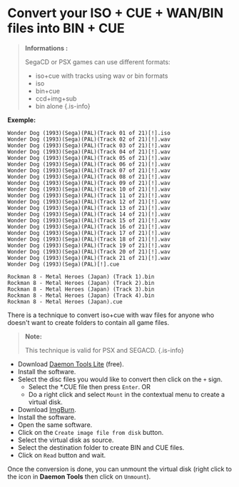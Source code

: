 # Convert your ISO + CUE + WAN/BIN files into BIN + CUE


>**Informations :**
>
>SegaCD or PSX games can use different formats:
>
>* iso+cue with tracks using wav or bin formats
>* iso
>* bin+cue
>* ccd+img+sub
>* bin alone
{.is-info}

**Exemple:**

```text
Wonder Dog (1993)(Sega)(PAL)(Track 01 of 21)[!].iso
Wonder Dog (1993)(Sega)(PAL)(Track 02 of 21)[!].wav
Wonder Dog (1993)(Sega)(PAL)(Track 03 of 21)[!].wav
Wonder Dog (1993)(Sega)(PAL)(Track 04 of 21)[!].wav
Wonder Dog (1993)(Sega)(PAL)(Track 05 of 21)[!].wav
Wonder Dog (1993)(Sega)(PAL)(Track 06 of 21)[!].wav
Wonder Dog (1993)(Sega)(PAL)(Track 07 of 21)[!].wav
Wonder Dog (1993)(Sega)(PAL)(Track 08 of 21)[!].wav
Wonder Dog (1993)(Sega)(PAL)(Track 09 of 21)[!].wav
Wonder Dog (1993)(Sega)(PAL)(Track 10 of 21)[!].wav
Wonder Dog (1993)(Sega)(PAL)(Track 11 of 21)[!].wav
Wonder Dog (1993)(Sega)(PAL)(Track 12 of 21)[!].wav
Wonder Dog (1993)(Sega)(PAL)(Track 13 of 21)[!].wav
Wonder Dog (1993)(Sega)(PAL)(Track 14 of 21)[!].wav
Wonder Dog (1993)(Sega)(PAL)(Track 15 of 21)[!].wav
Wonder Dog (1993)(Sega)(PAL)(Track 16 of 21)[!].wav
Wonder Dog (1993)(Sega)(PAL)(Track 17 of 21)[!].wav
Wonder Dog (1993)(Sega)(PAL)(Track 18 of 21)[!].wav
Wonder Dog (1993)(Sega)(PAL)(Track 19 of 21)[!].wav
Wonder Dog (1993)(Sega)(PAL)(Track 20 of 21)[!].wav
Wonder Dog (1993)(Sega)(PAL)(Track 21 of 21)[!].wav
Wonder Dog (1993)(Sega)(PAL)[!].cue   

Rockman 8 - Metal Heroes (Japan) (Track 1).bin   
Rockman 8 - Metal Heroes (Japan) (Track 2).bin   
Rockman 8 - Metal Heroes (Japan) (Track 3).bin   
Rockman 8 - Metal Heroes (Japan) (Track 4).bin   
Rockman 8 - Metal Heroes (Japan).cue
```

There is a technique to convert iso+cue with wav files for anyone who doesn't want to create folders to contain all game files.


>**Note:**
>
>This technique is valid for PSX and SEGACD.
{.is-info}

* Download [Daemon Tools Lite](https://daemon-tools.cc/products/dtLite) \(free\).
* Install the software.
* Select the disc files you would like to convert then click on the `+` sign.
  * Select the \*.CUE file then press `Enter`. OR
  * Do a right click and select `Mount` in the contextual menu to create a virtual disk.
* Download [ImgBurn](https://imgburn.com).
* Install the software.
* Open the same software.
* Click on the `Create image file from disk` button.
* Select the virtual disk as source.
* Select the destination folder to create BIN and CUE files.
* Click on `Read` button and wait.

Once the conversion is done, you can unmount the virtual disk \(right click to the icon in **Daemon Tools** then click on `Unmount`\).

